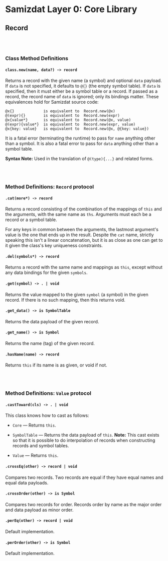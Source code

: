 Samizdat Layer 0: Core Library
==============================

Record
------

<br><br>
### Class Method Definitions

#### `class.new(name, data?) -> record`

Returns a record with the given name (a symbol) and optional `data` payload.
If `data` is not specified, it defaults to `@{}` (the empty symbol table).
If `data` is specified, then it must either be a symbol table or a record.
If passed as a record, the record name of `data` is ignored; only its
bindings matter. These equivalences hold for Samizdat source code:

```
@x{}             is equivalent to  Record.new(@x)
@(expr){}        is equivalent to  Record.new(expr)
@x{value*}       is equivalent to  Record.new(@x, value)
@(expr){value*}  is equivalent to  Record.new(expr, value)
@x{key: value}   is equivalent to  Record.new(@x, @{key: value})
```

It is a fatal error (terminating the runtime) to pass for `name` anything
other than a symbol. It is also a fatal error to pass for `data` anything
other than a symbol table.

**Syntax Note:** Used in the translation of `@(type){...}` and related forms.


<br><br>
### Method Definitions: `Record` protocol

#### `.cat(more*) -> record`

Returns a record consisting of the combination of the mappings of `this` and
the arguments, with the same name as `ths`. Arguments must each be a record
or a symbol table.

For any keys in common between the arguments, the lastmost argument's value
is the one that ends up in the result. Despite the `cat` name, strictly
speaking this isn't a linear concatenation, but it is as close as one can
get to it given the class's key uniqueness constraints.

#### `.del(symbols*) -> record`

Returns a record with the same name and mappings as `this`, except without
any data bindings for the given `symbols`.

#### `.get(symbol) -> . | void`

Returns the value mapped to the given `symbol` (a symbol) in the given
record. If there is no such mapping, then this returns void.

#### `.get_data() -> is SymbolTable`

Returns the data payload of the given record.

#### `.get_name() -> is Symbol`

Returns the name (tag) of the given record.

#### `.hasName(name) -> record`

Returns `this` if its name is as given, or void if not.


<br><br>
### Method Definitions: `Value` protocol

#### `.castToward(cls) -> . | void`

This class knows how to cast as follows:

* `Core` &mdash; Returns `this`.

* `SymbolTable` &mdash; Returns the data payload of `this`. **Note:** This
  cast exists so that it is possible to do interpolation of records when
  constructing records and symbol tables.

* `Value` &mdash; Returns `this`.

#### `.crossEq(other) -> record | void`

Compares two records. Two records are equal if they have equal names and
equal data payloads.

#### `.crossOrder(other) -> is Symbol`

Compares two records for order. Records order by name as the major order
and data payload as minor order.

#### `.perEq(other) -> record | void`

Default implementation.

#### `.perOrder(other) -> is Symbol`

Default implementation.
